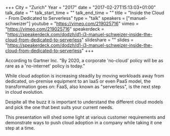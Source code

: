 +++
City = "Zurich"
Year = "2017"
date = "2017-02-27T15:13:03+01:00"
talk_date = ""
talk_start_time = ""
talk_end_time = ""
title = "Inside the Cloud - From Dedicated to Serverless"
type = "talk"
speakers = ["manuel-schweizer"]
youtube = "https://vimeo.com/219025716"
vimeo = "https://vimeo.com/219025716"
speakerdeck = "https://speakerdeck.com/dodzh/d1-i3-manuel-schweizer-inside-the-cloud-from-dedicated-to-serverless"
slideshare = ""
slides = "https://speakerdeck.com/dodzh/d1-i3-manuel-schweizer-inside-the-cloud-from-dedicated-to-serverless"
+++

According to Gartner Inc. "By 2020, a corporate 'no-cloud' policy will be as rare as a 
'no-internet' policy is today."

While cloud adoption is increasing steadily by moving workloads away from dedicated, 
on-premise equipment to an IaaS or even PaaS model, the transformation goes on: 
FaaS, also known as "serverless", is the next step in cloud evolution.

Despite all the buzz it is important to understand the different cloud models and pick the 
one that best suits your current needs.

This presentation will shed some light at various customer requirements and demonstrate 
ways to push cloud adoption in a company while taking it one step at a time.
